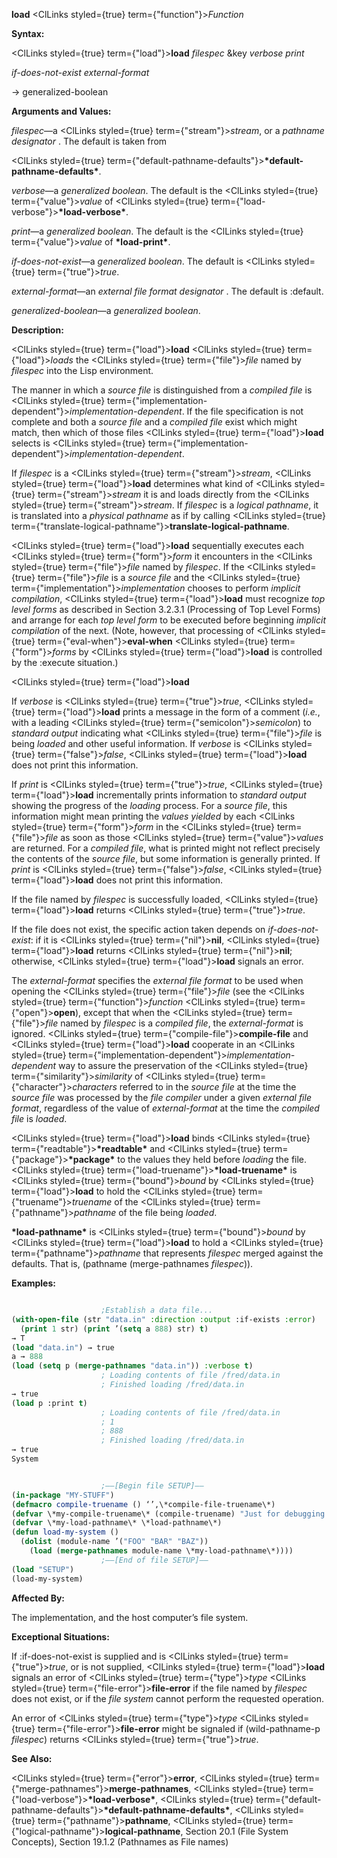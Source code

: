 **load** <ClLinks styled={true} term={"function"}><i>Function</i></ClLinks> 



**Syntax:** 



<ClLinks styled={true} term={"load"}><b>load</b></ClLinks> *filespec* &amp;key *verbose print* 



*if-does-not-exist external-format* 



→ generalized-boolean 



**Arguments and Values:** 



*filespec*—a <ClLinks styled={true} term={"stream"}><i>stream</i></ClLinks>, or a *pathname designator* . The default is taken from 



<ClLinks styled={true} term={"default-pathname-defaults"}><b>\*default-pathname-defaults\*</b></ClLinks>. 



*verbose*—a *generalized boolean*. The default is the <ClLinks styled={true} term={"value"}><i>value</i></ClLinks> of <ClLinks styled={true} term={"load-verbose"}><b>\*load-verbose\*</b></ClLinks>. 



*print*—a *generalized boolean*. The default is the <ClLinks styled={true} term={"value"}><i>value</i></ClLinks> of **\*load-print\***. 



*if-does-not-exist*—a *generalized boolean*. The default is <ClLinks styled={true} term={"true"}><i>true</i></ClLinks>. 



*external-format*—an *external file format designator* . The default is :default. 



*generalized-boolean*—a *generalized boolean*. 



**Description:** 



<ClLinks styled={true} term={"load"}><b>load</b></ClLinks> <ClLinks styled={true} term={"load"}><i>loads</i></ClLinks> the <ClLinks styled={true} term={"file"}><i>file</i></ClLinks> named by *filespec* into the Lisp environment. 



The manner in which a *source file* is distinguished from a *compiled file* is <ClLinks styled={true} term={"implementation-dependent"}><i>implementation-dependent</i></ClLinks>. If the file specification is not complete and both a *source file* and a *compiled file* exist which might match, then which of those files <ClLinks styled={true} term={"load"}><b>load</b></ClLinks> selects is <ClLinks styled={true} term={"implementation-dependent"}><i>implementation-dependent</i></ClLinks>. 



If *filespec* is a <ClLinks styled={true} term={"stream"}><i>stream</i></ClLinks>, <ClLinks styled={true} term={"load"}><b>load</b></ClLinks> determines what kind of <ClLinks styled={true} term={"stream"}><i>stream</i></ClLinks> it is and loads directly from the <ClLinks styled={true} term={"stream"}><i>stream</i></ClLinks>. If *filespec* is a *logical pathname*, it is translated into a *physical pathname* as if by calling <ClLinks styled={true} term={"translate-logical-pathname"}><b>translate-logical-pathname</b></ClLinks>. 



<ClLinks styled={true} term={"load"}><b>load</b></ClLinks> sequentially executes each <ClLinks styled={true} term={"form"}><i>form</i></ClLinks> it encounters in the <ClLinks styled={true} term={"file"}><i>file</i></ClLinks> named by *filespec*. If the <ClLinks styled={true} term={"file"}><i>file</i></ClLinks> is a *source file* and the <ClLinks styled={true} term={"implementation"}><i>implementation</i></ClLinks> chooses to perform *implicit compilation*, <ClLinks styled={true} term={"load"}><b>load</b></ClLinks> must recognize *top level forms* as described in Section 3.2.3.1 (Processing of Top Level Forms) and arrange for each *top level form* to be executed before beginning *implicit compilation* of the next. (Note, however, that processing of <ClLinks styled={true} term={"eval-when"}><b>eval-when</b></ClLinks> <ClLinks styled={true} term={"form"}><i>forms</i></ClLinks> by <ClLinks styled={true} term={"load"}><b>load</b></ClLinks> is controlled by the :execute situation.) 







 



 



<ClLinks styled={true} term={"load"}><b>load</b></ClLinks> 



If *verbose* is <ClLinks styled={true} term={"true"}><i>true</i></ClLinks>, <ClLinks styled={true} term={"load"}><b>load</b></ClLinks> prints a message in the form of a comment (*i.e.*, with a leading <ClLinks styled={true} term={"semicolon"}><i>semicolon</i></ClLinks>) to *standard output* indicating what <ClLinks styled={true} term={"file"}><i>file</i></ClLinks> is being *loaded* and other useful information. If *verbose* is <ClLinks styled={true} term={"false"}><i>false</i></ClLinks>, <ClLinks styled={true} term={"load"}><b>load</b></ClLinks> does not print this information. 



If *print* is <ClLinks styled={true} term={"true"}><i>true</i></ClLinks>, <ClLinks styled={true} term={"load"}><b>load</b></ClLinks> incrementally prints information to *standard output* showing the progress of the *loading* process. For a *source file*, this information might mean printing the *values yielded* by each <ClLinks styled={true} term={"form"}><i>form</i></ClLinks> in the <ClLinks styled={true} term={"file"}><i>file</i></ClLinks> as soon as those <ClLinks styled={true} term={"value"}><i>values</i></ClLinks> are returned. For a *compiled file*, what is printed might not reflect precisely the contents of the *source file*, but some information is generally printed. If *print* is <ClLinks styled={true} term={"false"}><i>false</i></ClLinks>, <ClLinks styled={true} term={"load"}><b>load</b></ClLinks> does not print this information. 



If the file named by *filespec* is successfully loaded, <ClLinks styled={true} term={"load"}><b>load</b></ClLinks> returns <ClLinks styled={true} term={"true"}><i>true</i></ClLinks>. 



If the file does not exist, the specific action taken depends on *if-does-not-exist*: if it is <ClLinks styled={true} term={"nil"}><b>nil</b></ClLinks>, <ClLinks styled={true} term={"load"}><b>load</b></ClLinks> returns <ClLinks styled={true} term={"nil"}><b>nil</b></ClLinks>; otherwise, <ClLinks styled={true} term={"load"}><b>load</b></ClLinks> signals an error. 



The *external-format* specifies the *external file format* to be used when opening the <ClLinks styled={true} term={"file"}><i>file</i></ClLinks> (see the <ClLinks styled={true} term={"function"}><i>function</i></ClLinks> <ClLinks styled={true} term={"open"}><b>open</b></ClLinks>), except that when the <ClLinks styled={true} term={"file"}><i>file</i></ClLinks> named by *filespec* is a *compiled file*, the *external-format* is ignored. <ClLinks styled={true} term={"compile-file"}><b>compile-file</b></ClLinks> and <ClLinks styled={true} term={"load"}><b>load</b></ClLinks> cooperate in an <ClLinks styled={true} term={"implementation-dependent"}><i>implementation-dependent</i></ClLinks> way to assure the preservation of the <ClLinks styled={true} term={"similarity"}><i>similarity</i></ClLinks> of <ClLinks styled={true} term={"character"}><i>characters</i></ClLinks> referred to in the *source file* at the time the *source file* was processed by the *file compiler* under a given *external file format*, regardless of the value of *external-format* at the time the *compiled file* is *loaded*. 



<ClLinks styled={true} term={"load"}><b>load</b></ClLinks> binds <ClLinks styled={true} term={"readtable"}><b>\*readtable\*</b></ClLinks> and <ClLinks styled={true} term={"package"}><b>\*package\*</b></ClLinks> to the values they held before *loading* the file. <ClLinks styled={true} term={"load-truename"}><b>\*load-truename\*</b></ClLinks> is <ClLinks styled={true} term={"bound"}><i>bound</i></ClLinks> by <ClLinks styled={true} term={"load"}><b>load</b></ClLinks> to hold the <ClLinks styled={true} term={"truename"}><i>truename</i></ClLinks> of the <ClLinks styled={true} term={"pathname"}><i>pathname</i></ClLinks> of the file being *loaded*. 



**\*load-pathname\*** is <ClLinks styled={true} term={"bound"}><i>bound</i></ClLinks> by <ClLinks styled={true} term={"load"}><b>load</b></ClLinks> to hold a <ClLinks styled={true} term={"pathname"}><i>pathname</i></ClLinks> that represents *filespec* merged against the defaults. That is, (pathname (merge-pathnames *filespec*)). 



**Examples:**
```lisp

					;Establish a data file... 
(with-open-file (str "data.in" :direction :output :if-exists :error) 
  (print 1 str) (print ’(setq a 888) str) t) 
→ T 
(load "data.in") → true 
a → 888 
(load (setq p (merge-pathnames "data.in")) :verbose t) 
					; Loading contents of file /fred/data.in 
					; Finished loading /fred/data.in 
→ true 
(load p :print t) 
					; Loading contents of file /fred/data.in 
					; 1 
					; 888 
					; Finished loading /fred/data.in 
→ true 
System 


					;––[Begin file SETUP]–– 
(in-package "MY-STUFF") 
(defmacro compile-truename () ‘’,\*compile-file-truename\*) 
(defvar \*my-compile-truename\* (compile-truename) "Just for debugging.") 
(defvar \*my-load-pathname\* \*load-pathname\*) 
(defun load-my-system () 
  (dolist (module-name ’("FOO" "BAR" "BAZ")) 
    (load (merge-pathnames module-name \*my-load-pathname\*)))) 
					;––[End of file SETUP]–– 
(load "SETUP") 
(load-my-system) 

```
**Affected By:** 



The implementation, and the host computer’s file system. 



**Exceptional Situations:** 



If :if-does-not-exist is supplied and is <ClLinks styled={true} term={"true"}><i>true</i></ClLinks>, or is not supplied, <ClLinks styled={true} term={"load"}><b>load</b></ClLinks> signals an error of <ClLinks styled={true} term={"type"}><i>type</i></ClLinks> <ClLinks styled={true} term={"file-error"}><b>file-error</b></ClLinks> if the file named by *filespec* does not exist, or if the *file system* cannot perform the requested operation. 



An error of <ClLinks styled={true} term={"type"}><i>type</i></ClLinks> <ClLinks styled={true} term={"file-error"}><b>file-error</b></ClLinks> might be signaled if (wild-pathname-p *filespec*) returns <ClLinks styled={true} term={"true"}><i>true</i></ClLinks>. 



**See Also:** 



<ClLinks styled={true} term={"error"}><b>error</b></ClLinks>, <ClLinks styled={true} term={"merge-pathnames"}><b>merge-pathnames</b></ClLinks>, <ClLinks styled={true} term={"load-verbose"}><b>\*load-verbose\*</b></ClLinks>, <ClLinks styled={true} term={"default-pathname-defaults"}><b>\*default-pathname-defaults\*</b></ClLinks>, <ClLinks styled={true} term={"pathname"}><b>pathname</b></ClLinks>, <ClLinks styled={true} term={"logical-pathname"}><b>logical-pathname</b></ClLinks>, Section 20.1 (File System Concepts), Section 19.1.2 (Pathnames as File names) 



